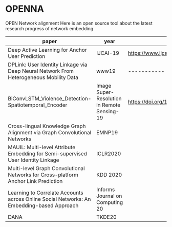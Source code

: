 # OPENNA
OPEN Network alignment
Here is an open source tool about the latest research progress of network embedding

|paper|year|url|
|-----------------------------------------------|--------|-----------------------------------------------|
|Deep Active Learning for Anchor User Prediction|IJCAI-19|https://www.ijcai.org/proceedings/2019/0298.pdf|
|DPLink: User Identity Linkage via Deep Neural Network From Heterogeneous Mobility Data|www19|-----------|
|BiConvLSTM_Violence_Detection-Spatiotemporal_Encoder| Image Super-Resolution in Remote Sensing-19| https://doi.org/10.3390/rs11202333|
|Cross-lingual Knowledge Graph Alignment via Graph Convolutional Networks|EMNP19|
|MAUIL: Multi-level Attribute Embedding for Semi-supervised User Identity Linkage|ICLR2020|
|Multi-level Graph Convolutional Networks for Cross-platform Anchor Link Prediction|KDD 2020|
|Learning to Correlate Accounts across Online Social Networks: An Embedding-based Approach|Informs Journal on Computing 20|
|DANA|TKDE20|




